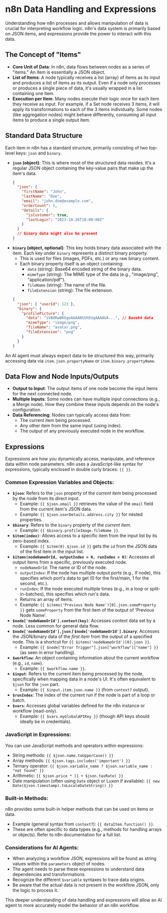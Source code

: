 # n8n Data Handling and Expressions

Understanding how n8n processes and allows manipulation of data is crucial for interpreting workflow logic. n8n's data system is primarily based on JSON items, and expressions provide the power to interact with this data.

## The Concept of "Items"

-   **Core Unit of Data**: In n8n, data flows between nodes as a series of "items." An item is essentially a JSON object.
-   **List of Items**: A node typically receives a list (array) of items as its input and produces a list of items as its output. Even if a node only processes or produces a single piece of data, it's usually wrapped in a list containing one item.
-   **Execution per Item**: Many nodes execute their logic once for each item they receive as input. For example, if a Set node receives 3 items, it will apply its transformations to each of the 3 items individually. Some nodes (like aggregation nodes) might behave differently, consuming all input items to produce a single output item.

## Standard Data Structure

Each item in n8n has a standard structure, primarily consisting of two top-level keys: `json` and `binary`.

-   **`json` (object)**: This is where most of the structured data resides. It's a regular JSON object containing the key-value pairs that make up the item's data.
    ```json
    {
      "json": {
        "firstName": "John",
        "lastName": "Doe",
        "email": "john.doe@example.com",
        "orderCount": 5,
        "details": {
          "isCustomer": true,
          "lastLogin": "2023-10-26T10:00:00Z"
        }
      }
      // binary data might also be present
    }
    ```
-   **`binary` (object, optional)**: This key holds binary data associated with the item. Each key under `binary` represents a distinct binary property.
    *   This is used for files (images, PDFs, etc.) or any raw binary content.
    *   Each binary property itself is an object containing:
        *   `data` (string): Base64 encoded string of the binary data.
        *   `mimeType` (string): The MIME type of the data (e.g., "image/png", "application/pdf").
        *   `fileName` (string): The name of the file.
        *   `fileExtension` (string): The file extension.
    ```json
    {
      "json": { "userId": 123 },
      "binary": {
        "profilePicture": {
          "data": "iVBORw0KGgoAAAANSUhEUgAAAAUA...", // Base64 data
          "mimeType": "image/png",
          "fileName": "avatar.png",
          "fileExtension": "png"
        }
      }
    }
    ```

An AI agent must always expect data to be structured this way, primarily accessing data via `item.json.propertyName` or `item.binary.propertyName`.

## Data Flow and Node Inputs/Outputs

-   **Output to Input**: The output items of one node become the input items for the next connected node.
-   **Multiple Inputs**: Some nodes can have multiple input connections (e.g., a Merge node). How they combine these inputs depends on the node's configuration.
-   **Data Referencing**: Nodes can typically access data from:
    *   The current item being processed.
    *   Any other item from the same input (using index).
    *   The output of any previously executed node in the workflow.

## Expressions

Expressions are how you dynamically access, manipulate, and reference data within node parameters. n8n uses a JavaScript-like syntax for expressions, typically enclosed in double curly braces: `{{ }}`.

### Common Expression Variables and Objects:

-   **`$json`**: Refers to the `json` property of the *current item* being processed by the node from its direct input.
    *   Example: `{{ $json.email }}` retrieves the value of the `email` field from the current item's JSON data.
    *   Example: `{{ $json.userDetails.address.city }}` for nested properties.
-   **`$binary`**: Refers to the `binary` property of the *current item*.
    *   Example: `{{ $binary.profileImage.fileName }}`.
-   **`$item(index)`**: Allows access to a specific item from the input list by its zero-based index.
    *   Example: `{{ $item(0).$json.id }}` gets the `id` from the JSON data of the first item in the input list.
-   **`$items(nodeNameOrId, outputIndex = 0, runIndex = 0)`**: Accesses all output items from a specific, previously executed node.
    *   `nodeNameOrId`: The name or ID of the node.
    *   `outputIndex`: If the node has multiple output ports (e.g., If node), this specifies which port's data to get (0 for the first/main, 1 for the second, etc.).
    *   `runIndex`: If the node executed multiple times (e.g., in a loop or split-in-batches), this specifies which run's data.
    *   Returns an array of items.
    *   Example: `{{ $items('Previous Node Name')[0].json.someProperty }}` gets `someProperty` from the first item of the output of 'Previous Node Name'.
-   **`$node['nodeNameOrId'].context(key)`**: Accesses context data set by a node. Less common for general data flow.
-   **`$node['nodeNameOrId'].json` / `$node['nodeNameOrId'].binary`**: Accesses the JSON/binary data of the *first item* from the output of a specified node. This is a shortcut for `{{ $items('nodeNameOrId')[0].json }}`.
    *   Example: `{{ $node["Error Trigger"].json["workflow"]["name"] }}` (as seen in error handling).
-   **`$workflow`**: An object containing information about the current workflow (e.g., `id`, `name`).
    *   Example: `{{ $workflow.name }}`.
-   **`$input`**: Refers to the current item being processed by the node, specifically when mapping data in a node's UI. It's often equivalent to `$json` for the `json` part.
    *   Example: `{{ $input.item.json.name }}` (from `context7` output).
-   **`$runIndex`**: The index of the current run if the node is part of a loop or batch.
-   **`$vars`**: Accesses global variables defined for the n8n instance or workflow (read-only).
    *   Example: `{{ $vars.myGlobalAPIKey }}` (though API keys should ideally be in credentials).

### JavaScript in Expressions:

You can use JavaScript methods and operators within expressions:
-   String methods: `{{ $json.name.toUpperCase() }}`
-   Array methods: `{{ $json.tags.includes('important') }}`
-   Ternary operator: `{{ $json.variable_name ? $json.variable_name : "not found" }}`
-   Arithmetic: `{{ $json.price * (1 + $json.taxRate) }}`
-   Date manipulation (often using `Date` object or Luxon if available): `{{ new Date($json.timestamp).toLocaleDateString() }}`

### Built-in Methods:

n8n provides some built-in helper methods that can be used on items or data.
-   Example (general syntax from `context7`): `{{ dataItem.function() }}`.
-   These are often specific to data types (e.g., methods for handling arrays or objects). Refer to n8n documentation for a full list.

### Considerations for AI Agents:

-   When analyzing a workflow JSON, expressions will be found as string values within the `parameters` object of nodes.
-   The agent needs to parse these expressions to understand data dependencies and transformations.
-   Recognize the different `$variable` syntaxes to trace data origins.
-   Be aware that the actual data is not present in the workflow JSON, only the logic to process it.

This deeper understanding of data handling and expressions will allow an AI agent to more accurately model the behavior of an n8n workflow.
